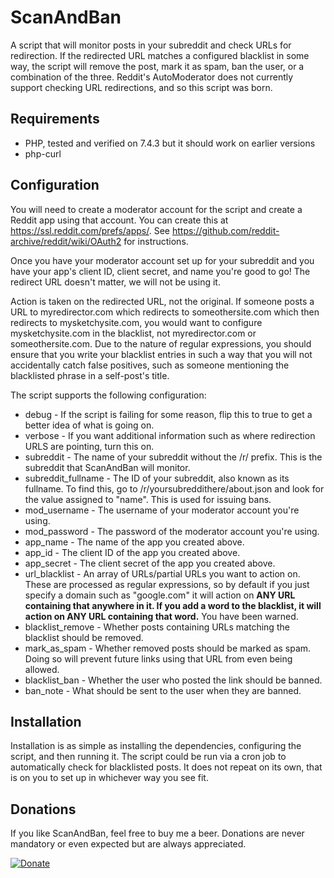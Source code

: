 # ScanAndBan
A script that will monitor posts in your subreddit and check URLs for redirection. If the redirected URL matches a configured blacklist in some way, the script will remove the post, mark it as spam, ban the user, or a combination of the three. Reddit's AutoModerator does not currently support checking URL redirections, and so this script was born.

## Requirements
* PHP, tested and verified on 7.4.3 but it should work on earlier versions
* php-curl

## Configuration
You will need to create a moderator account for the script and create a Reddit app using that account. You can create this at https://ssl.reddit.com/prefs/apps/. See https://github.com/reddit-archive/reddit/wiki/OAuth2 for instructions.

Once you have your moderator account set up for your subreddit and you have your app's client ID, client secret, and name you're good to go! The redirect URL doesn't matter, we will not be using it.

Action is taken on the redirected URL, not the original. If someone posts a URL to myredirector.com which redirects to someothersite.com which then redirects to mysketchysite.com, you would want to configure mysketchysite.com in the blacklist, not myredirector.com or someothersite.com. Due to the nature of regular expressions, you should ensure that you write your blacklist entries in such a way that you will not accidentally catch false positives, such as someone mentioning the blacklisted phrase in a self-post's title.

The script supports the following configuration:

* debug - If the script is failing for some reason, flip this to true to get a better idea of what is going on.
* verbose - If you want additional information such as where redirection URLS are pointing, turn this on.
* subreddit - The name of your subreddit without the /r/ prefix. This is the subreddit that ScanAndBan will monitor.
* subreddit_fullname - The ID of your subreddit, also known as its fullname. To find this, go to /r/yoursubreddithere/about.json and look for the value assigned to "name". This is used for issuing bans.
* mod_username - The username of your moderator account you're using.
* mod_password - The password of the moderator account you're using.
* app_name - The name of the app you created above.
* app_id - The client ID of the app you created above.
* app_secret - The client secret of the app you created above.
* url_blacklist - An array of URLs/partial URLs you want to action on. These are processed as regular expressions, so by default if you just specify a domain such as "google.com" it will action on **ANY URL containing that anywhere in it. If you add a word to the blacklist, it will action on ANY URL containing that word.** You have been warned.
* blacklist_remove - Whether posts containing URLs matching the blacklist should be removed.
* mark_as_spam - Whether removed posts should be marked as spam. Doing so will prevent future links using that URL from even being allowed.
* blacklist_ban - Whether the user who posted the link should be banned.
* ban_note - What should be sent to the user when they are banned.

## Installation
Installation is as simple as installing the dependencies, configuring the script, and then running it. The script could be run via a cron job to automatically check for blacklisted posts. It does not repeat on its own, that is on you to set up in whichever way you see fit.

## Donations
If you like ScanAndBan, feel free to buy me a beer. Donations are never mandatory or even expected but are always appreciated.

<a href="https://www.paypal.me/skyline969"><img src="https://www.paypalobjects.com/en_US/i/btn/btn_donateCC_LG.gif" alt="Donate"/></a>
